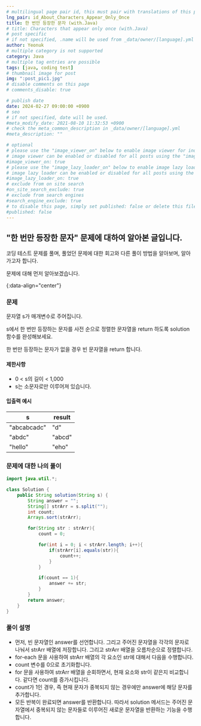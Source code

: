 ```yaml
---
# multilingual page pair id, this must pair with translations of this page. (This name must be unique)
lng_pair: id_About_Characters_Appear_Only_Once
title: 한 번만 등장한 문자 (with.Java)
# title: Characters that appear only once (with.Java)
# post specific
# if not specified, .name will be used from _data/owner/[language].yml
author: Yeonuk
# multiple category is not supported
category: Java
# multiple tag entries are possible
tags: [java, coding test]
# thumbnail image for post
img: ":post_pic1.jpg"
# disable comments on this page
# comments_disable: true

# publish date
date: 2024-02-27 09:00:00 +0900
# seo
# if not specified, date will be used.
#meta_modify_date: 2021-08-10 11:32:53 +0900
# check the meta_common_description in _data/owner/[language].yml
#meta_description: ""

# optional
# please use the "image_viewer_on" below to enable image viewer for individual pages or posts (_posts/ or [language]/_posts folders).
# image viewer can be enabled or disabled for all posts using the "image_viewer_posts: true" setting in _data/conf/main.yml.
#image_viewer_on: true
# please use the "image_lazy_loader_on" below to enable image lazy loader for individual pages or posts (_posts/ or [language]/_posts folders).
# image lazy loader can be enabled or disabled for all posts using the "image_lazy_loader_posts: true" setting in _data/conf/main.yml.
#image_lazy_loader_on: true
# exclude from on site search
#on_site_search_exclude: true
# exclude from search engines
#search_engine_exclude: true
# to disable this page, simply set published: false or delete this file
#published: false
---
```


<!-- outline-start -->

## "한 번만 등장한 문자" 문제에 대하여 알아본 글입니다.

코딩 테스트 문제를 풀며, 풀었던 문제에 대한 회고와 다른 풀이 방법을 알아보며, 알아가고자 합니다.

문제에 대해 먼저 알아보겠습니다.

{:data-align="center"}

<!-- outline-end -->

### 문제

문자열 s가 매개변수로 주어집니다.

s에서 한 번만 등장하는 문자를 사전 순으로 정렬한 문자열을 return 하도록 solution 함수를 완성해보세요.

한 번만 등장하는 문자가 없을 경우 빈 문자열을 return 합니다.

#### 제한사항

- 0 < s의 길이 < 1,000
- s는 소문자로만 이루어져 있습니다.

#### 입출력 예시

| s           | result |
| ----------- | ------ |
| "abcabcadc" | "d"    |
| "abdc"      | "abcd" |
| "hello"     | "eho"  |

<!-- | start_num | end_num | result |
| --------- | ------- | ------ |
| 10        | 3       | 0      | -->

### 문제에 대한 나의 풀이

```java
import java.util.*;

class Solution {
    public String solution(String s) {
        String answer = "";
        String[] strArr = s.split("");
        int count;
        Arrays.sort(strArr);

        for(String str : strArr){
            count = 0;

            for(int i = 0; i < strArr.length; i++){
                if(strArr[i].equals(str)){
                    count++;
                }
            }

            if(count == 1){
                answer += str;
            }
        }
        return answer;
    }
}
```

### 풀이 설명

- 먼저, 빈 문자열인 answer를 선언합니다. 그리고 주어진 문자열을 각각의 문자로 나눠서 strArr 배열에 저장합니다. 그리고 strArr 배열을 오름차순으로 정렬합니다.
- for-each 문을 사용하여 strArr 배열의 각 요소인 str에 대해서 다음을 수행합니다.
- count 변수를 0으로 초기화합니다.
- for 문을 사용하여 strArr 배열을 순회하면서, 현재 요소와 str이 같은지 비교합니다. 같다면 count를 증가시킵니다.
- count가 1인 경우, 즉 현재 문자가 중복되지 않는 경우에만 answer에 해당 문자를 추가합니다.
- 모든 반복이 완료되면 answer를 반환합니다. 따라서 solution 메서드는 주어진 문자열에서 중복되지 않는 문자들로 이루어진 새로운 문자열을 반환하는 기능을 수행합니다.
